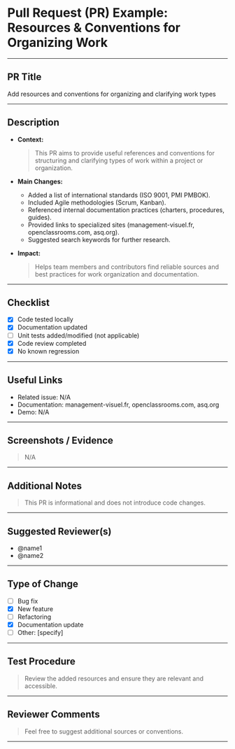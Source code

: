 # Pull Request (PR) Example: Resources & Conventions for Organizing Work

---

## PR Title

Add resources and conventions for organizing and clarifying work types

---

## Description

- **Context:**
  > This PR aims to provide useful references and conventions for structuring and clarifying types of work within a project or organization.

- **Main Changes:**
  - Added a list of international standards (ISO 9001, PMI PMBOK).
  - Included Agile methodologies (Scrum, Kanban).
  - Referenced internal documentation practices (charters, procedures, guides).
  - Provided links to specialized sites (management-visuel.fr, openclassrooms.com, asq.org).
  - Suggested search keywords for further research.

- **Impact:**
  > Helps team members and contributors find reliable sources and best practices for work organization and documentation.

---

## Checklist

- [x] Code tested locally
- [x] Documentation updated
- [ ] Unit tests added/modified (not applicable)
- [x] Code review completed
- [x] No known regression

---

## Useful Links

- Related issue: N/A
- Documentation: management-visuel.fr, openclassrooms.com, asq.org
- Demo: N/A

---

## Screenshots / Evidence

> N/A

---

## Additional Notes

> This PR is informational and does not introduce code changes.

---

## Suggested Reviewer(s)

- @name1
- @name2

---

## Type of Change

- [ ] Bug fix
- [x] New feature
- [ ] Refactoring
- [x] Documentation update
- [ ] Other: [specify]

---

## Test Procedure

> Review the added resources and ensure they are relevant and accessible.

---

## Reviewer Comments

> Feel free to suggest additional sources or conventions.

---
